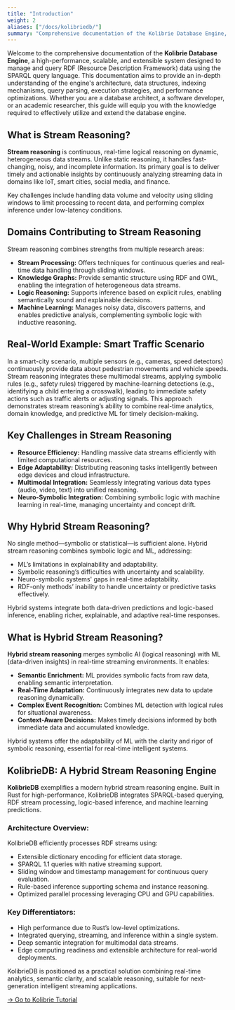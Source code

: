 ```yaml
---
title: "Introduction"
weight: 2
aliases: ["/docs/kolibriedb/"]
summary: "Comprehensive documentation of the Kolibrie Database Engine, a high-performance, scalable system for managing RDF data with SPARQL queries."
---
```


Welcome to the comprehensive documentation of the **Kolibrie Database Engine**, a high-performance, scalable, and extensible system designed to manage and query RDF (Resource Description Framework) data using the SPARQL query language. This documentation aims to provide an in-depth understanding of the engine's architecture, data structures, indexing mechanisms, query parsing, execution strategies, and performance optimizations. Whether you are a database architect, a software developer, or an academic researcher, this guide will equip you with the knowledge required to effectively utilize and extend the database engine.

## What is Stream Reasoning?

**Stream reasoning** is continuous, real-time logical reasoning on dynamic, heterogeneous data streams. Unlike static reasoning, it handles fast-changing, noisy, and incomplete information. Its primary goal is to deliver timely and actionable insights by continuously analyzing streaming data in domains like IoT, smart cities, social media, and finance.

Key challenges include handling data volume and velocity using sliding windows to limit processing to recent data, and performing complex inference under low-latency conditions.

## Domains Contributing to Stream Reasoning

Stream reasoning combines strengths from multiple research areas:

* **Stream Processing:** Offers techniques for continuous queries and real-time data handling through sliding windows.
* **Knowledge Graphs:** Provide semantic structure using RDF and OWL, enabling the integration of heterogeneous data streams.
* **Logic Reasoning:** Supports inference based on explicit rules, enabling semantically sound and explainable decisions.
* **Machine Learning:** Manages noisy data, discovers patterns, and enables predictive analysis, complementing symbolic logic with inductive reasoning.

## Real-World Example: Smart Traffic Scenario

In a smart-city scenario, multiple sensors (e.g., cameras, speed detectors) continuously provide data about pedestrian movements and vehicle speeds. Stream reasoning integrates these multimodal streams, applying symbolic rules (e.g., safety rules) triggered by machine-learning detections (e.g., identifying a child entering a crosswalk), leading to immediate safety actions such as traffic alerts or adjusting signals. This approach demonstrates stream reasoning’s ability to combine real-time analytics, domain knowledge, and predictive ML for timely decision-making.

## Key Challenges in Stream Reasoning

* **Resource Efficiency:** Handling massive data streams efficiently with limited computational resources.
* **Edge Adaptability:** Distributing reasoning tasks intelligently between edge devices and cloud infrastructure.
* **Multimodal Integration:** Seamlessly integrating various data types (audio, video, text) into unified reasoning.
* **Neuro-Symbolic Integration:** Combining symbolic logic with machine learning in real-time, managing uncertainty and concept drift.

## Why Hybrid Stream Reasoning?

No single method—symbolic or statistical—is sufficient alone. Hybrid stream reasoning combines symbolic logic and ML, addressing:

* ML’s limitations in explainability and adaptability.
* Symbolic reasoning’s difficulties with uncertainty and scalability.
* Neuro-symbolic systems' gaps in real-time adaptability.
* RDF-only methods’ inability to handle uncertainty or predictive tasks effectively.

Hybrid systems integrate both data-driven predictions and logic-based inference, enabling richer, explainable, and adaptive real-time responses.

## What is Hybrid Stream Reasoning?

**Hybrid stream reasoning** merges symbolic AI (logical reasoning) with ML (data-driven insights) in real-time streaming environments. It enables:

* **Semantic Enrichment:** ML provides symbolic facts from raw data, enabling semantic interpretation.
* **Real-Time Adaptation:** Continuously integrates new data to update reasoning dynamically.
* **Complex Event Recognition:** Combines ML detection with logical rules for situational awareness.
* **Context-Aware Decisions:** Makes timely decisions informed by both immediate data and accumulated knowledge.

Hybrid systems offer the adaptability of ML with the clarity and rigor of symbolic reasoning, essential for real-time intelligent systems.

## KolibrieDB: A Hybrid Stream Reasoning Engine

**KolibrieDB** exemplifies a modern hybrid stream reasoning engine. Built in Rust for high-performance, KolibrieDB integrates SPARQL-based querying, RDF stream processing, logic-based inference, and machine learning predictions.

### Architecture Overview:

KolibrieDB efficiently processes RDF streams using:

* Extensible dictionary encoding for efficient data storage.
* SPARQL 1.1 queries with native streaming support.
* Sliding window and timestamp management for continuous query evaluation.
* Rule-based inference supporting schema and instance reasoning.
* Optimized parallel processing leveraging CPU and GPU capabilities.

### Key Differentiators:

* High performance due to Rust’s low-level optimizations.
* Integrated querying, streaming, and inference within a single system.
* Deep semantic integration for multimodal data streams.
* Edge computing readiness and extensible architecture for real-world deployments.

KolibrieDB is positioned as a practical solution combining real-time analytics, semantic clarity, and scalable reasoning, suitable for next-generation intelligent streaming applications.

[→ Go to Kolibrie Tutorial](/kolibrie-tutorial/)
